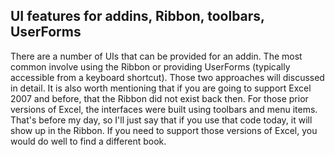 ## UI features for addins, Ribbon, toolbars, UserForms

There are a number of UIs that can be provided for an addin. The most common involve using the Ribbon or providing UserForms (typically accessible from a keyboard shortcut). Those two approaches will discussed in detail. It is also worth mentioning that if you are going to support Excel 2007 and before, that the Ribbon did not exist back then. For those prior versions of Excel, the interfaces were built using toolbars and menu items. That's before my day, so I'll just say that if you use that code today, it will show up in the Ribbon. If you need to support those versions of Excel, you would do well to find a different book.
